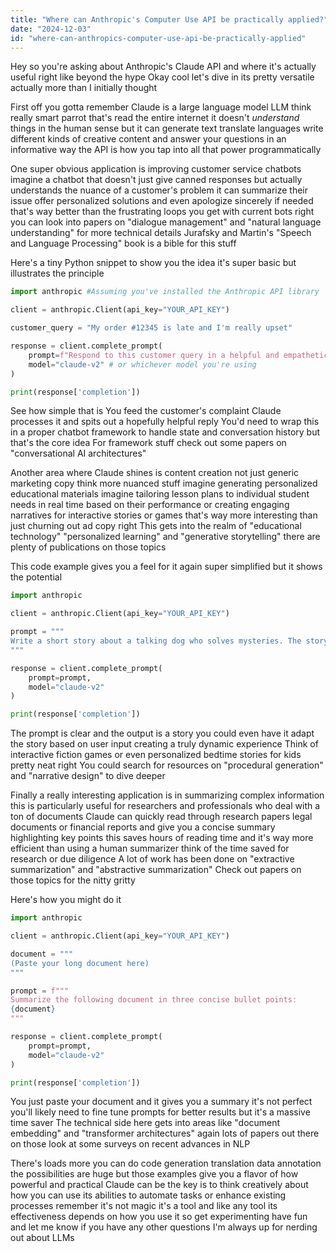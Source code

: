 ```yaml
---
title: "Where can Anthropic's Computer Use API be practically applied?"
date: "2024-12-03"
id: "where-can-anthropics-computer-use-api-be-practically-applied"
---
```


Hey so you're asking about Anthropic's Claude API and where it's actually useful right  like beyond the hype  Okay cool let's dive in its pretty versatile actually more than I initially thought

First off you gotta remember Claude is a large language model LLM  think really smart parrot that's read the entire internet  it doesn't *understand* things in the human sense but it can generate text translate languages write different kinds of creative content and answer your questions in an informative way  the API is how you tap into all that power programmatically

One super obvious application is improving customer service chatbots  imagine a chatbot that doesn't just give canned responses but actually understands the nuance of a customer's problem  it can summarize their issue  offer personalized solutions and even apologize sincerely if needed  that's way better than the frustrating loops you get with current bots right  you can look into papers on "dialogue management" and "natural language understanding" for more technical details  Jurafsky and Martin's "Speech and Language Processing" book is a bible for this stuff

Here's a tiny Python snippet to show you the idea  it's super basic but illustrates the principle


```python
import anthropic #Assuming you've installed the Anthropic API library

client = anthropic.Client(api_key="YOUR_API_KEY")

customer_query = "My order #12345 is late and I'm really upset"

response = client.complete_prompt(
    prompt=f"Respond to this customer query in a helpful and empathetic manner:\n{customer_query}",
    model="claude-v2" # or whichever model you're using
)

print(response['completion']) 
```

See how simple that is  You feed the customer's complaint  Claude processes it and spits out a hopefully helpful reply  You'd need to wrap this in a proper chatbot framework to handle state and conversation history but that's the core idea  For framework stuff check out some papers on "conversational AI architectures"


Another area where Claude shines is content creation  not just generic marketing copy  think more nuanced stuff  imagine generating personalized educational materials  imagine tailoring lesson plans to individual student needs in real time based on their performance  or creating engaging narratives for interactive stories or games  that's way more interesting than just churning out ad copy right  This gets into the realm of "educational technology"  "personalized learning" and "generative storytelling" there are plenty of publications on those topics

This code example gives you a feel for it  again super simplified but it shows the potential


```python
import anthropic

client = anthropic.Client(api_key="YOUR_API_KEY")

prompt = """
Write a short story about a talking dog who solves mysteries. The story should be suitable for children aged 8-10.
"""

response = client.complete_prompt(
    prompt=prompt,
    model="claude-v2" 
)

print(response['completion'])
```

The prompt is clear and the output is a story  you could even have it adapt the story based on user input creating a truly dynamic experience  Think of interactive fiction games or even personalized bedtime stories for kids pretty neat right  You could search for resources on "procedural generation" and "narrative design" to dive deeper


Finally a really interesting application is in summarizing complex information  this is particularly useful for researchers and professionals who deal with a ton of documents  Claude can quickly read through research papers legal documents or financial reports and give you a concise summary highlighting key points  this saves hours of reading time and it's way more efficient than using a human summarizer  think of the time saved for research or due diligence  A lot of work has been done on "extractive summarization" and "abstractive summarization"  Check out papers on those topics for the nitty gritty

Here's how you might do it


```python
import anthropic

client = anthropic.Client(api_key="YOUR_API_KEY")

document = """
(Paste your long document here)
"""

prompt = f"""
Summarize the following document in three concise bullet points:
{document}
"""

response = client.complete_prompt(
    prompt=prompt,
    model="claude-v2" 
)

print(response['completion'])
```

You just paste your document and it gives you a summary  it's not perfect  you'll likely need to fine tune prompts for better results  but it's a massive time saver  The technical side here gets into areas like "document embedding" and "transformer architectures"   again lots of papers out there on those  look at some surveys on recent advances in NLP  


There's loads more you can do  code generation  translation  data annotation  the possibilities are huge  but those examples give you a flavor of how powerful and practical Claude can be  the key is to think creatively about how you can use its abilities to automate tasks or enhance existing processes remember  it's not magic  it's a tool and like any tool  its effectiveness depends on how you use it  so get experimenting have fun and let me know if you have any other questions  I'm always up for nerding out about LLMs
